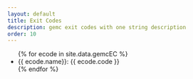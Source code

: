 ```yaml
---
layout: default
title: Exit Codes
description: gemc exit codes with one string description
order: 10
---
```


 <ul>
	{% for ecode in site.data.gemcEC %}
	<li> {{ ecode.name}}: {{ ecode.code }}</li>
	{% endfor %}
</ul>


